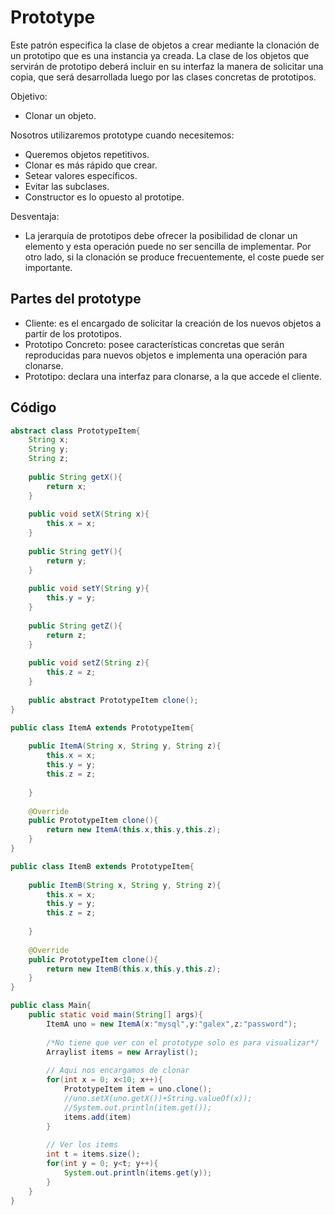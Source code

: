 # Prototype

Este patrón especifica la clase de objetos a crear mediante la clonación de un prototipo que es una instancia ya creada. La clase de los objetos que servirán de prototipo deberá incluir en su interfaz la manera de solicitar una copia, que será desarrollada luego por las clases concretas de prototipos.

Objetivo: 

- Clonar un objeto.

Nosotros utilizaremos prototype cuando necesitemos:

- Queremos objetos repetitivos.
- Clonar es más rápido que crear.
- Setear valores específicos.
- Evitar las subclases.
- Constructor es lo opuesto al prototipe.

Desventaja:

- La jerarquía de prototipos debe ofrecer la posibilidad de clonar un elemento y esta operación puede no ser sencilla de implementar. Por otro lado, si la clonación se produce frecuentemente, el coste puede ser importante.

## Partes del prototype

- Cliente: es el encargado de solicitar la creación de los nuevos objetos a partir de los prototipos.
- Prototipo Concreto: posee características concretas que serán reproducidas para nuevos objetos e implementa una operación para clonarse.
- Prototipo: declara una interfaz para clonarse, a la que accede el cliente.

## Código

```java
abstract class PrototypeItem{
    String x;
    String y;
    String z;
    
    public String getX(){
        return x;
    }
    
    public void setX(String x){
        this.x = x;
    }
    
    public String getY(){
        return y;
    }
    
    public void setY(String y){
        this.y = y;
    }
    
    public String getZ(){
        return z;
    }
    
    public void setZ(String z){
        this.z = z;
    }
    
	public abstract PrototypeItem clone();
}
```

```java
public class ItemA extends PrototypeItem{
	
    public ItemA(String x, String y, String z){
        this.x = x;
        this.y = y;
        this.z = z;
        
    }
    
    @Override
    public PrototypeItem clone(){
        return new ItemA(this.x,this.y,this.z);
    }
}
```

```java
public class ItemB extends PrototypeItem{
	
    public ItemB(String x, String y, String z){
        this.x = x;
        this.y = y;
        this.z = z;
        
    }
    
    @Override
    public PrototypeItem clone(){
        return new ItemB(this.x,this.y,this.z);
    }
}
```

```java
public class Main{
    public static void main(String[] args){
        ItemA uno = new ItemA(x:"mysql",y:"galex",z:"password");
        
        /*No tiene que ver con el prototype solo es para visualizar*/
        Arraylist items = new Arraylist();
        
        // Aqui nos encargamos de clonar
        for(int x = 0; x<10; x++){
            PrototypeItem item = uno.clone();
            //uno.setX(uno.getX())+String.valueOf(x));
            //System.out.println(item.get());
            items.add(item)
        }
        
        // Ver los items
        int t = items.size();
        for(int y = 0; y<t; y++){
            System.out.println(items.get(y));
        }
    }
}
```

